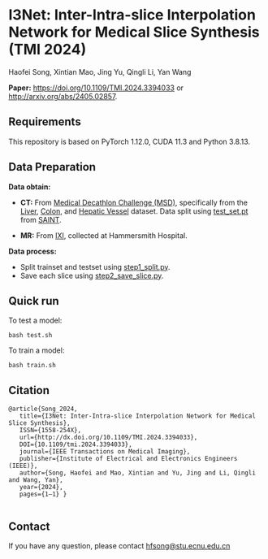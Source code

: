 # I3Net: Inter-Intra-slice Interpolation Network for Medical Slice Synthesis (TMI 2024)
Haofei Song, Xintian Mao, Jing Yu, Qingli Li, Yan Wang

**Paper:** <https://doi.org/10.1109/TMI.2024.3394033> or <http://arxiv.org/abs/2405.02857>.



## Requirements
This repository is based on PyTorch 1.12.0, CUDA 11.3 and Python 3.8.13. 

## Data Preparation
**Data obtain:** 
- **CT:** From [Medical Decathlon Challenge (MSD)](http://medicaldecathlon.com/), specifically from the [Liver](https://drive.google.com/file/d/1jyVGUGyxKBXV6_9ivuZapQS8eUJXCIpu/view), [Colon](https://drive.google.com/file/d/1m7tMpE9qEcQGQjL_BdMD-Mvgmc44hG1Y/view), and [Hepatic Vessel](https://drive.google.com/file/d/1qVrpV7vmhIsUxFiH189LmAn0ALbAPrgS/view) dataset. Data split using [test_set.pt](data_prepare/test_set.pt) from [SAINT](https://github.com/cpeng93/SAINT).

- **MR:** From [IXI](https://brain-development.org/ixi-dataset/), collected at Hammersmith Hospital.

**Data process:** 
- Split trainset and testset using [step1_split.py](data_prepare/step1_split.py).
- Save each slice using [step2_save_slice.py](data_prepare/step2_save_slice.py).

## Quick run

To test a model: 
```
bash test.sh
```

To train a model: 
```
bash train.sh
```
## Citation
```
@article{Song_2024,
   title={I3Net: Inter-Intra-slice Interpolation Network for Medical Slice Synthesis},
   ISSN={1558-254X},
   url={http://dx.doi.org/10.1109/TMI.2024.3394033},
   DOI={10.1109/tmi.2024.3394033},
   journal={IEEE Transactions on Medical Imaging},
   publisher={Institute of Electrical and Electronics Engineers (IEEE)},
   author={Song, Haofei and Mao, Xintian and Yu, Jing and Li, Qingli and Wang, Yan},
   year={2024},
   pages={1–1} }


```


## Contact
If you have any question, please contact <hfsong@stu.ecnu.edu.cn>
